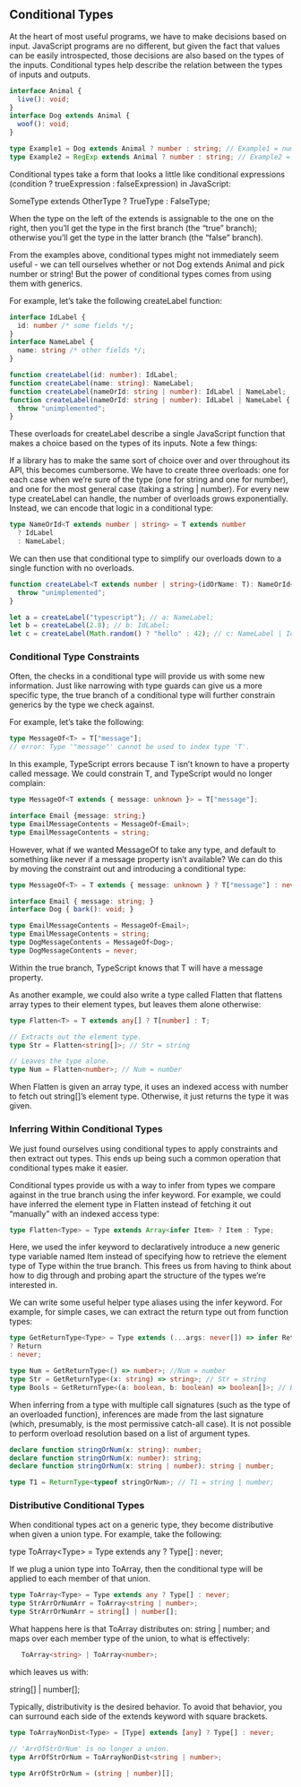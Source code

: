 ## Conditional Types

At the heart of most useful programs, we have to make decisions based on input. JavaScript programs are no different, but given the fact that values can be easily introspected, those decisions are also based on the types of the inputs. Conditional types help describe the relation between the types of inputs and outputs.

```ts
interface Animal {
  live(): void;
}
interface Dog extends Animal {
  woof(): void;
}

type Example1 = Dog extends Animal ? number : string; // Example1 = number
type Example2 = RegExp extends Animal ? number : string; // Example2 = string
```

Conditional types take a form that looks a little like conditional expressions (condition ? trueExpression : falseExpression) in JavaScript:

SomeType extends OtherType ? TrueType : FalseType;

When the type on the left of the extends is assignable to the one on the right, then you’ll get the type in the first branch (the “true” branch); otherwise you’ll get the type in the latter branch (the “false” branch).

From the examples above, conditional types might not immediately seem useful - we can tell ourselves whether or not Dog extends Animal and pick number or string! But the power of conditional types comes from using them with generics.

For example, let’s take the following createLabel function:

```ts
interface IdLabel {
  id: number /* some fields */;
}
interface NameLabel {
  name: string /* other fields */;
}

function createLabel(id: number): IdLabel;
function createLabel(name: string): NameLabel;
function createLabel(nameOrId: string | number): IdLabel | NameLabel;
function createLabel(nameOrId: string | number): IdLabel | NameLabel {
  throw "unimplemented";
}
```

These overloads for createLabel describe a single JavaScript function that makes a choice based on the types of its inputs. Note a few things:

If a library has to make the same sort of choice over and over throughout its API, this becomes cumbersome.
We have to create three overloads: one for each case when we’re sure of the type (one for string and one for number), and one for the most general case (taking a string | number). For every new type createLabel can handle, the number of overloads grows exponentially.
Instead, we can encode that logic in a conditional type:

```ts
type NameOrId<T extends number | string> = T extends number
  ? IdLabel
  : NameLabel;
```

We can then use that conditional type to simplify our overloads down to a single function with no overloads.

```ts
function createLabel<T extends number | string>(idOrName: T): NameOrId<T> {
  throw "unimplemented";
}

let a = createLabel("typescript"); // a: NameLabel;
let b = createLabel(2.8); // b: IdLabel;
let c = createLabel(Math.random() ? "hello" : 42); // c: NameLabel | IdLabel;
```

### Conditional Type Constraints

Often, the checks in a conditional type will provide us with some new information. Just like narrowing with type guards can give us a more specific type, the true branch of a conditional type will further constrain generics by the type we check against.

For example, let’s take the following:

```ts
type MessageOf<T> = T["message"];
// error: Type '"message"' cannot be used to index type 'T'.
```

In this example, TypeScript errors because T isn’t known to have a property called message. We could constrain T, and TypeScript would no longer complain:

```ts
type MessageOf<T extends { message: unknown }> = T["message"];

interface Email {message: string;}
type EmailMessageContents = MessageOf<Email>;
type EmailMessageContents = string;
```

However, what if we wanted MessageOf to take any type, and default to something like never if a message property isn’t available? We can do this by moving the constraint out and introducing a conditional type:

```ts
type MessageOf<T> = T extends { message: unknown } ? T["message"] : never;

interface Email { message: string; }
interface Dog { bark(): void; }

type EmailMessageContents = MessageOf<Email>;
type EmailMessageContents = string;
type DogMessageContents = MessageOf<Dog>;
type DogMessageContents = never;
```

Within the true branch, TypeScript knows that T will have a message property.

As another example, we could also write a type called Flatten that flattens array types to their element types, but leaves them alone otherwise:

```ts
type Flatten<T> = T extends any[] ? T[number] : T;

// Extracts out the element type.
type Str = Flatten<string[]>; // Str = string

// Leaves the type alone.
type Num = Flatten<number>; // Num = number
```

When Flatten is given an array type, it uses an indexed access with number to fetch out string[]’s element type. Otherwise, it just returns the type it was given.

### Inferring Within Conditional Types

We just found ourselves using conditional types to apply constraints and then extract out types. This ends up being such a common operation that conditional types make it easier.

Conditional types provide us with a way to infer from types we compare against in the true branch using the infer keyword. For example, we could have inferred the element type in Flatten instead of fetching it out “manually” with an indexed access type:

```ts
type Flatten<Type> = Type extends Array<infer Item> ? Item : Type;
```

Here, we used the infer keyword to declaratively introduce a new generic type variable named Item instead of specifying how to retrieve the element type of Type within the true branch. This frees us from having to think about how to dig through and probing apart the structure of the types we’re interested in.

We can write some useful helper type aliases using the infer keyword. For example, for simple cases, we can extract the return type out from function types:

```ts
type GetReturnType<Type> = Type extends (...args: never[]) => infer Return
? Return
: never;

type Num = GetReturnType<() => number>; //Num = number
type Str = GetReturnType<(x: string) => string>; // Str = string
type Bools = GetReturnType<(a: boolean, b: boolean) => boolean[]>; // Bools = boolean[]
```

When inferring from a type with multiple call signatures (such as the type of an overloaded function), inferences are made from the last signature (which, presumably, is the most permissive catch-all case). It is not possible to perform overload resolution based on a list of argument types.

```ts
declare function stringOrNum(x: string): number;
declare function stringOrNum(x: number): string;
declare function stringOrNum(x: string | number): string | number;

type T1 = ReturnType<typeof stringOrNum>; // T1 = string | number;
```

### Distributive Conditional Types

When conditional types act on a generic type, they become distributive when given a union type. For example, take the following:

   type ToArray\<Type> = Type extends any ? Type[] : never;

If we plug a union type into ToArray, then the conditional type will be applied to each member of that union.

```ts
type ToArray<Type> = Type extends any ? Type[] : never;
type StrArrOrNumArr = ToArray<string | number>;
type StrArrOrNumArr = string[] | number[];
```

What happens here is that ToArray distributes on: string | number;
and maps over each member type of the union, to what is effectively:

```ts
   ToArray<string> | ToArray<number>;
```

which leaves us with:

string[] | number[];

Typically, distributivity is the desired behavior. To avoid that behavior, you can surround each side of the extends keyword with square brackets.

```ts
type ToArrayNonDist<Type> = [Type] extends [any] ? Type[] : never;

// 'ArrOfStrOrNum' is no longer a union.
type ArrOfStrOrNum = ToArrayNonDist<string | number>;

type ArrOfStrOrNum = (string | number)[];
```
